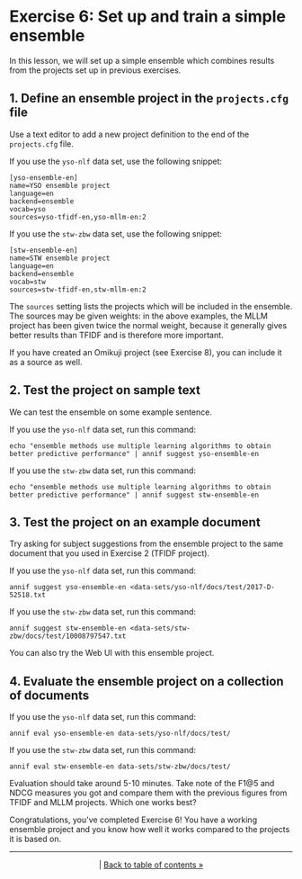 # Exercise 6: Set up and train a simple ensemble

In this lesson, we will set up a simple ensemble which combines results from
the projects set up in previous exercises.

## 1. Define an ensemble project in the `projects.cfg` file

Use a text editor to add a new project definition to the end of the
`projects.cfg` file.

If you use the `yso-nlf` data set, use the following snippet:

    [yso-ensemble-en]
    name=YSO ensemble project
    language=en
    backend=ensemble
    vocab=yso
    sources=yso-tfidf-en,yso-mllm-en:2

If you use the `stw-zbw` data set, use the following snippet:

    [stw-ensemble-en]
    name=STW ensemble project
    language=en
    backend=ensemble
    vocab=stw
    sources=stw-tfidf-en,stw-mllm-en:2

The `sources` setting lists the projects which will be included in the
ensemble. The sources may be given weights: in the above examples, the MLLM
project has been given twice the normal weight, because it generally gives
better results than TFIDF and is therefore more important.

If you have created an Omikuji project (see Exercise 8), you can include it
as a source as well.

## 2. Test the project on sample text

We can test the ensemble on some example sentence.

If you use the `yso-nlf` data set, run this command:

    echo "ensemble methods use multiple learning algorithms to obtain better predictive performance" | annif suggest yso-ensemble-en

If you use the `stw-zbw` data set, run this command:

    echo "ensemble methods use multiple learning algorithms to obtain better predictive performance" | annif suggest stw-ensemble-en

## 3. Test the project on an example document

Try asking for subject suggestions from the ensemble project to the same
document that you used in Exercise 2 (TFIDF project).

If you use the `yso-nlf` data set, run this command:

    annif suggest yso-ensemble-en <data-sets/yso-nlf/docs/test/2017-D-52518.txt

If you use the `stw-zbw` data set, run this command:

    annif suggest stw-ensemble-en <data-sets/stw-zbw/docs/test/10008797547.txt

You can also try the Web UI with this ensemble project.

## 4. Evaluate the ensemble project on a collection of documents

If you use the `yso-nlf` data set, run this command:

    annif eval yso-ensemble-en data-sets/yso-nlf/docs/test/

If you use the `stw-zbw` data set, run this command:

    annif eval stw-ensemble-en data-sets/stw-zbw/docs/test/

Evaluation should take around 5-10 minutes. Take note of the F1@5 and NDCG
measures you got and compare them with the previous figures from TFIDF and
MLLM projects. Which one works best?

Congratulations, you've completed Exercise 6! You have a working ensemble
project and you know how well it works compared to the projects it is based on.

---

<p align="center">
|
<a href="/exercises/README.md">Back to table of contents »</a>
</p>
